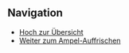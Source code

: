 
## Navigation


* [Hoch zur Übersicht](../index.html)  
* [Weiter zum Ampel-Auffrischen](../04_02_Auffrischen_Ampel/index.html)  

